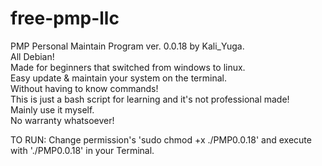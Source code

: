 # free-pmp-llc
PMP Personal Maintain Program ver. 0.0.18
by Kali_Yuga.    
All Debian!    
Made for beginners that switched from windows to linux.    
Easy update & maintain your system on the terminal.    
Without having to know commands!    
This is just a bash script for learning and it's not professional made!     
Mainly use it myself.  
No warranty whatsoever!    

TO RUN: Change permission's 'sudo chmod +x ./PMP0.0.18' and execute with './PMP0.0.18' in your Terminal.    
